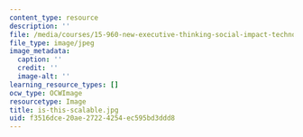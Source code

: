 ```yaml
---
content_type: resource
description: ''
file: /media/courses/15-960-new-executive-thinking-social-impact-technology-projects-fall-2017-spring-2018/f3516dce20ae27224254ec595bd3ddd8_is-this-scalable.jpg
file_type: image/jpeg
image_metadata:
  caption: ''
  credit: ''
  image-alt: ''
learning_resource_types: []
ocw_type: OCWImage
resourcetype: Image
title: is-this-scalable.jpg
uid: f3516dce-20ae-2722-4254-ec595bd3ddd8
---
```

